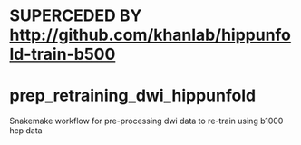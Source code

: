 # SUPERCEDED BY http://github.com/khanlab/hippunfold-train-b500


# prep_retraining_dwi_hippunfold
Snakemake workflow for pre-processing dwi data to re-train using b1000 hcp data 
